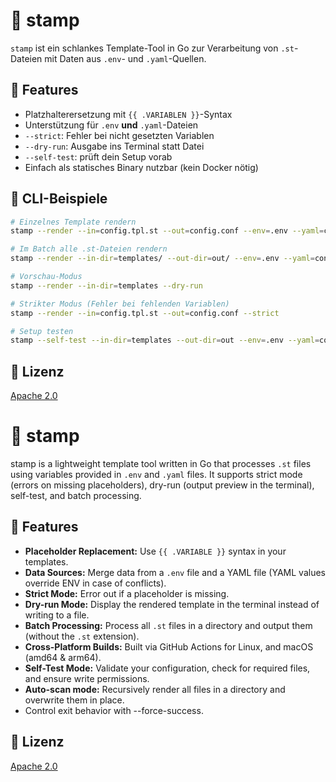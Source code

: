 # 🧰 stamp

`stamp` ist ein schlankes Template-Tool in Go zur Verarbeitung von `.st`-Dateien mit Daten aus `.env`- und `.yaml`-Quellen.

## 🔧 Features

- Platzhalterersetzung mit `{{ .VARIABLEN }}`-Syntax
- Unterstützung für `.env` **und** `.yaml`-Dateien
- `--strict`: Fehler bei nicht gesetzten Variablen
- `--dry-run`: Ausgabe ins Terminal statt Datei
- `--self-test`: prüft dein Setup vorab
- Einfach als statisches Binary nutzbar (kein Docker nötig)

## 🚀 CLI-Beispiele

```bash
# Einzelnes Template rendern
stamp --render --in=config.tpl.st --out=config.conf --env=.env --yaml=config.yaml

# Im Batch alle .st-Dateien rendern
stamp --render --in-dir=templates/ --out-dir=out/ --env=.env --yaml=config.yaml

# Vorschau-Modus
stamp --render --in-dir=templates --dry-run

# Strikter Modus (Fehler bei fehlenden Variablen)
stamp --render --in=config.tpl.st --out=config.conf --strict

# Setup testen
stamp --self-test --in-dir=templates --out-dir=out --env=.env --yaml=config.yaml
```

## 📄 Lizenz

[Apache 2.0](LICENSE)


# 🧰 stamp

stamp is a lightweight template tool written in Go that processes `.st` files using variables provided in `.env` and `.yaml` files. It supports strict mode (errors on missing placeholders), dry-run (output preview in the terminal), self-test, and batch processing.

## 🔧 Features

- **Placeholder Replacement:** Use `{{ .VARIABLE }}` syntax in your templates.
- **Data Sources:** Merge data from a `.env` file and a YAML file (YAML values override ENV in case of conflicts).
- **Strict Mode:** Error out if a placeholder is missing.
- **Dry-run Mode:** Display the rendered template in the terminal instead of writing to a file.
- **Batch Processing:** Process all `.st` files in a directory and output them (without the `.st` extension).
- **Cross-Platform Builds:** Built via GitHub Actions for Linux, and macOS (amd64 & arm64).
- **Self-Test Mode:** Validate your configuration, check for required files, and ensure write permissions.
- **Auto-scan mode:** Recursively render all files in a directory and overwrite them in place.
- Control exit behavior with --force-success.




## 📄 Lizenz

[Apache 2.0](LICENSE)

